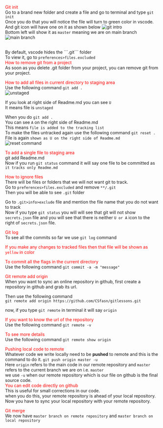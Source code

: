 <style>
r { color: Red }
b { color: Brown }
g { color: Green }
o { color: Orange }
bl {color: Blue}

</style>

<r>Git init</r><br/>
Go to a brand new folder and create a file and go to terminal and type ```git init``` <br/>
Once you do that you will notice the file will turn to green color in vscode. <br/>
And git icon will have one on it as shown below
![git intro](file:///D:/JOURNEY/Git/pics/01.jpg)
<br/>
Bottom left will show it as ```master``` meaning we are on main branch <br/>
![main branch](file:///D:/JOURNEY/Git/pics/02.jpg)

<br/>
By default, vscode hides the ```.git``` folder <br/>
To view it, go to <code>preferences>files.excluded</code> <br/>
<r>How to remove git from a project</r><br/>
As soon as you delete .git folder from your project, you can remove git from your project. <br/>

<r>How to add all files in current directory to staging area</r><br/>
Use the following command ```git add .``` <br/>
![unstaged](file:///D:/JOURNEY/Git/pics/03.jpg) <br/>

If you look at right side of Readme.md you can see ```U``` <br/>
It means file is ```unstaged``` <br/>

When you do ```git add .``` <br/>
You can see ```A``` on the right side of Readme.md <br/>
This means ```file is added to the tracking list``` <br/>
To make the files untracked again use the following command ```git reset .```
File is again ```shown as U on the right side of Readme.md``` <br/>
![reset command](file:///D:/JOURNEY/Git/pics/05.jpg) <br/>

<r>To add a single file to staging area</r><br/>
git add Readme.md <br/>
Now if you run ```git status``` command it will say one file to be committed as ```it tracks only Readme.md``` <br/>

<r>How to ignore files</r><br/>
There will be files or folders that we will not want git to track. <br/>
Go to <code>preferences>files.excluded</code> and remove ```**/.git``` <br/>
Then you will be able to see ```.git``` folder <br/>

Go to ```.git>info>exclude``` file and mention the file name that you do not want to track <br/>
Now if you type ```git status``` you will will see that git will not show ```secrets.json``` file and you will see that there is neither ```U or A``` icon to the right of ```secrets.json``` file. <br/>

<r>Git log</r><br/>
To see all the commits so far we use ```git log``` command <br/>


<r>If you make any changes to tracked files then that file will be shown as ```yellow``` in color</r><br/>

<r>To commit all the flags in the current directory</r><br/>
Use the following command ```git commit -a -m "message" ```<br/>

<r>Git remote add origin</r><br/>
When you want to sync an online repository in github, first create a repository in github and grab its url. <br/>

Then use the following command <br/>
```git remote add origin https://github.com/CSfasn/gitlessons.git``` <br/>

now, if you type ```git remote``` in terminal it will say ```origin``` <br/>

<r>If you want to know the url of the repository</r><br/>
Use the following command ```git remote -v``` <br/>

<r>To see more details</r><br/>
Use the following command
```git remote show origin``` <br/>

<r>Pushing local code to remote</r><br/>
Whatever code we write locally need to be <strong>pushed</strong> to remote and this is the command to do it.
```git push origin master -u```
<br/>
Here ```origin``` refers to the main code in our remote repository and ```master``` refers to the current branch we are on i.e. ```master``` <br/>
we use ```-u``` when our remote repository which is our file on github is the final source code. 
<br/>
<r>You can edit code directly on github</r><br/>
This is useful for small corrections in our code. <br/>
when you do this, your remote repository is ahead of your local repository. Now you have to sync your local repository with your remote repository. <br/>

<r>Git merge</r><br/>
We now have ```master branch on remote repository```  and ```master branch on local repository``` <br/>


